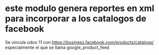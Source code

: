 # este modulo genera reportes en xml para incorporar a los catalogos de facebook
Se vincula odoo 11 con https://business.facebook.com/products/catalogs/ 
especialmente el que se llama google_product_feed

